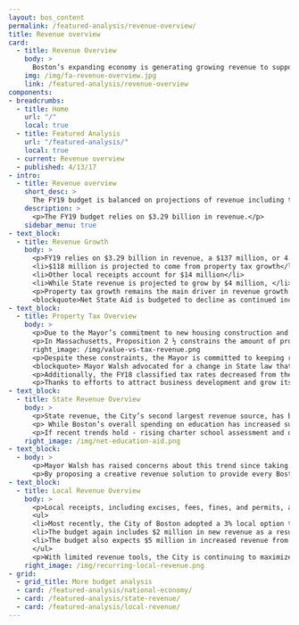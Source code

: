 ```yaml
---
layout: bos_content
permalink: /featured-analysis/revenue-overview/
title: Revenue overview
card:
  - title: Revenue Overview
    body: >
      Boston’s expanding economy is generating growing revenue to support investments in city neighborhoods.
    img: /img/fa-revenue-overview.jpg
    link: /featured-analysis/revenue-overview
components:
- breadcrumbs:
  - title: Home
    url: "/"
    local: true
  - title: Featured Analysis
    url: "/featured-analysis/"
    local: true
  - current: Revenue overview
  - published: 4/13/17
- intro:
  - title: Revenue overview
    short_desc: >      
      The FY19 budget is balanced on projections of revenue including the property tax, State aid and other local receipts.
    description: >
      <p>The FY19 budget relies on $3.29 billion in revenue.</p>
    sidebar_menu: true 
- text_block:
  - title: Revenue Growth
    body: >
      <p>FY19 relies on $3.29 billion in revenue, a $137 million, or 4.3%, increase over FY18. Local sources continue to drive revenue growth in FY19, as property tax and local receipts make up 97% of revenue growth over FY18. The $137 million increase is broken down as follows:</p>
      <li>$118 million is projected to come from property tax growth</li>
      <li>Other local receipts account for $14 million</li>
      <li>While State revenue is projected to grow by $4 million, </li>
      <p>Property tax growth remains the main driver in revenue growth and far exceeds previous growth realized in the City. Local receipts, such as fines, fees and excise tax also continue to grow modestly as a result of an expanding economy.  After a decade-long trend of modest growth in State revenue and large increases in State assessments, the City continues to weather reductions to net State aid (state revenue net of assessments).</p>
      <blockquote>Net State Aid is budgeted to decline as continued increases in state assessments for charter school tuition outpace stagnant budgeted state revenue.</blockquote>
- text_block:
  - title: Property Tax Overview
    body: >
      <p>Due to the Mayor’s commitment to new housing construction and the strength of Boston’s development climate, property tax growth exceeds trends over the past decade. Taxes paid by new construction adds to Boston’s property tax levy, which is otherwise statutorily limited to an increase of 2 ½ percent annually. In FY19, the net property tax levy (levy less a reserve for abatements) is estimated to total $2.304 billion, an increase of $110.0 million, or 5%. The net property tax levy accounts for over 70% of budgeted recurring revenues.</p>
      <p>In Massachusetts, Proposition 2 ½ constrains the amount of property tax revenue the City can raise each year from its existing tax base. This means that while total property value has grown 54% since FY14, property tax revenue has grown by only 25%.</p> 
      right_image: /img/value-vs-tax-revenue.png
      <p>Despite these constraints, the Mayor is committed to keeping residential property tax bills down to retain more low and middle class homeowners in the City. Policies the Mayor has pursued are demonstrating success, as residential taxes fall 41% below last year’s statewide average.</p>
      <blockquote> Mayor Walsh advocated for a change in State law that increased the residential exemption limit from 30% to 35% of the average assessed value of all Class One residential properties. This year, the City Council, with the approval of the Mayor, once again chose the maximum exemption allowed by law. The FY18 residential exemption amount increased by $106 over last year’s amount.</blockquote>
      <p>Additionally, the FY18 classified tax rates decreased from the FY17 levels, resulting in substantial savings for the City’s residential taxpayers, while still maximizing its taxable levy.</p>  
      <p>Thanks to efforts to attract business development and grow its housing stock, Boston experienced unprecedented new growth in property tax revenue over the past two fiscal years. In FY19, we expect new growth to continue, but will likely not exceed experiences in FY17 and FY18.</p>
- text_block:
  - title: State Revenue Overview
    body: >
      <p>State revenue, the City’s second largest revenue source, has been reduced substantially over the course of the last two recessions.  State revenue has declined as a share of total recurring revenues from 30% in FY02 to 14% in FY19. The primary sources of aid from the State to municipalities are education aid, including Chapter 70 and charter school tuition reimbursement, and unrestricted general government aid. The FY19 recommended budget includes a modest increase in State aid of 1.0%, or $4.4 million.</p>
      <p> While Boston’s overall spending on education has increased substantially in recent years, Boston’s State education funding has not kept pace. The Chapter 70 education aid formula does not work for Boston and is expected to grow by $1 million, or less than 1% in FY19. While Boston’s charter school assessment has risen by 184% since the enactment of the 2010 Achievement Gap Legislation, the State’s statutory obligation to fund charter school reimbursement has not kept pace. As a result, the City of Boston will lose $27 million under the Governor’s FY19 budget, and a total of $100 million over the past five years (FY14-FY19).</p>
      <p>If recent trends hold - rising charter school assessment and declining charter school reimbursement and stagnant Chapter 70- it’s likely that in three years Boston will receive no education State aid. This will mean Boston’s 57,000 students will be entirely funded by the City’s General Fund.</p>
    right_image: /img/net-education-aid.png
- text_block:
  - body: >
      <p>Mayor Walsh has raised concerns about this trend since taking office and has been proactive in addressing the underlying challenges of the State’s education aid system. In 2017, the Mayor filed comprehensive education finance reform legislation that aims to invest equitably and expand access to high-quality public education for students of all ages.</p>
      <p>By proposing a creative revenue solution to provide every Boston four-year-old a high-quality seat, fixing the broken charter school transition funding model, and increasing reimbursements for the highest-need students, Mayor Walsh’s proposals would increase annual education funding to Boston by $35 million in its first year of implementation. The proposal would also position Boston to receive $150 million in additional annual Chapter 70 aid within a few years if the State identifies a new revenue source for education. The Mayor continues to advocate for these common sense pieces of legislation, as well as full funding of local aid reimbursement accounts.</p>
- text_block:
  - title: Local Revenue Overview
    body: >
      <p>Local receipts, including excises, fees, fines, and permits, are projected to grow by $14 million or 3%. A strong local economy drives strong room occupancy and meals excise tax revenue as well as continued permit revenue growth from commercial and residential real estate development. </p>
      <ul>
      <li>Most recently, the City of Boston adopted a 3% local option tax for the sale of recreational marijuana. The new sales tax will be effective July 1, 2018. The FY19 budget includes $2.25 million in revenue for the first time from the recreational marijuana local option excise tax. Given uncertainty around the size and scope of the industry in Massachusetts, the City is budgeting conservatively for these revenues.</li>
      <li>The budget again includes $2 million in new revenue as a result of the State legislation that passed in 2016 to create a per-ride assessment collected from transportation network companies (TNCs), such as Uber and Lyft.</li>
      <li>The budget also expects $5 million in increased revenue from parking fines based on the Mayor’s proposal to update certain fines. This additional funding will be directed towards transportation projects contained in both the operating and capital budgets.</li>
      </ul>
      <p>With limited revenue tools, the City is continuing to maximize local revenue. In FY19, the Office of Budget Management (OBM) will continue to work with departments citywide to review collections, understand revenue drivers, and maximize Federal health insurance reimbursements and revenue recovery efforts.</p>
    right_image: /img/recurring-local-revenue.png
- grid:
  - grid_title: More budget analysis
  - card: /featured-analysis/national-economy/
  - card: /featured-analysis/state-revenue/
  - card: /featured-analysis/local-revenue/
---
```

